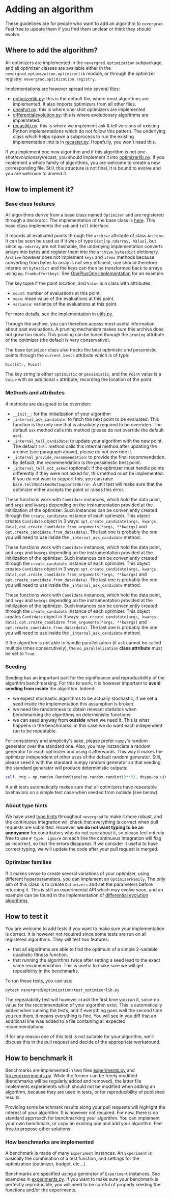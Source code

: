 # Adding an algorithm

These guidelines are for people who want to add an algorithm to `nevergrad`. Feel free to update them if you find them unclear or think they should evolve.

## Where to add the algorithm?

All optimizers are implemented in the `nevergrad.optimization` subpackage, and all optimizer classes are available either in the `nevergrad.optimization.optimizerlib` module, or through the optimizer registry: `nevergrad.optimization.registry`.

Implementations are however spread into several files:
- [optimizerlib.py](../nevergrad/optimization/optimizerlib.py): this is the default file, where most algorithms are implemented. It also imports optimizers from all other files.
- [oneshot.py](../nevergrad/optimization/oneshot.py): this is where one-shot optimizers are implemented
- [differentialevolution.py](../nevergrad/optimization/differentialevolution.py): this is where evolutionary algorithms are implemteted.
- [recastlib.py](../nevergrad/optimization/recastlib.py): this is where we implement ask & tell versions of existing Python implementations which do not follow this pattern. The underlying class which helps spawn a subprocess to run the existing implementation into is in [recaster.py](../nevergrad/optimization/recaster.py). Hopefully, you won't need this.

If you implement one new algorithm and if this algorithm is not one-shot/evolutionary/recast, you should implement it into [optimizerlib.py](../nevergrad/optimization/optimizerlib.py). If you implement a whole family of algorithms, you are welcome to create a new corresponding file.
Still, this structure is not final, it is bound to evolve and you are welcome to amend it.


## How to implement it?

### Base class features

All algorithms derive from a base class named `Optimizer` and are registered through a decorator. The implementation of the base class is [here](../nevergrad/optimization/base.py).
This base class implements the `ask` and `tell` interface.

It records all evaluated points through the `archive` attribute of class `Archive`. It can be seen be used as if it was of type `Dict[np.ndarray, Value]`, but since `np.ndarray` are not hashable, the underlying implementation converts arrays into bytes and register them into the `archive.bytesdict` dictionary. `Archive` however does not implement `keys` and `items` methods because converting from bytes to array is not very efficient, one should therefore interate on `bytesdict` and the keys can then be transformed back to arrays using `np.frombuffer(key)`. See [OnePlusOne implementation](../nevergrad/optimization/optimizerlib.py) for an example.


The key tuple if the point location, and `Value` is a class with attributes:
- `count`: number of evaluations at this point.
- `mean`: mean value of the evaluations at this point.
- `variance`: variance of the evaluations at this point.

For more details, see the implementation in [utils.py](../nevergrad/optimization/utils.py).

Through the archive, you can therefore access most useful information about past evaluations. A pruning mechanism makes sure this archive does
not grow too much. This pruning can be tuned through the `pruning` attribute of the optimizer (the default is very conservative).

The base `Optimizer` class also tracks the best optimistic and pessimistic points through the `current_bests` attribute which is of type:
```
Dict[str, Point]
```
The key string is either `optimistic` or `pessimistic`, and the `Point` value is a `Value` with an additional `x` attribute, recording the location of the point.

### Methods and attributes

4 methods are designed to be overriden:
- `__init__`: for the initialization of your algorithm
- `_internal_ask_candidate`: to fetch the next point to be evaluated. This function is the only one that is absolutely required to be overriden. The default `ask` method calls this method (please do not override the default `ask`).
- `_internal_tell_candidate`: to update your algorithm with the new point. The default `tell` method calls this internal method after updating the archive (see paragraph above), please do not override it.
- `_internal_provide_recommendation`: to provide the final recommendation. By default, the recommendation is the pessimistic best point.
- `_internal_tell_not_asked` (optional): if the optimizer must handle points differently if they were not asked for, this method must be implemented. If you do not want to support this, you can raise `base.TellNotAskedNotSupportedError`. A unit test will make sure that the optimizer either accepts the point or raises this error.

These functions work with `Candidate` instances, which hold the data point, and `args` and `kwargs` depending on the instrumentation provided at the initilization of the optimizer. Such instances can be conveniently created through the `create_candidate` instance of each optimizer. This object creates `Candidate` object in 3 ways: `opt.create_candidate(args, kwargs, data)`, `opt.create_candidate.from_arguments(*args, **kwargs)` and `opt.create_candidate.from_data(data)`. The last one is probably the one you will need to use inside the `_internal_ask_candidate` method.


These functions work with `Candidate` instances, which hold the data point, and `args` and `kwargs` depending on the instrumentation provided at the initilization of the optimizer. Such instances can be conveniently created through the `create_candidate` instance of each optimizer. This object creates `Candidate` object in 3 ways: `opt.create_candidate(args, kwargs, data)`, `opt.create_candidate.from_arguments(*args, **kwargs)` and `opt.create_candidate.from_data(data)`. The last one is probably the one you will need to use inside the `_internal_ask_candidate` method.



These functions work with `Candidate` instances, which hold the data point, and `args` and `kwargs` depending on the instrumentation provided at the initilization of the optimizer. Such instances can be conveniently created through the `create_candidate` instance of each optimizer. This object creates `Candidate` object in 3 ways: `opt.create_candidate(args, kwargs, data)`, `opt.create_candidate.from_arguments(*args, **kwargs)` and `opt.create_candidate.from_data(data)`. The last one is probably the one you will need to use inside the `_internal_ask_candidate` method.



If the algorithm is not able to handle parallelization (if `ask` cannot be called multiple times consecutively), the `no_parallelization` **class attribute** must be set to `True`.



### Seeding

Seeding has an important part for the significance and reproducibility of the algorithm benchmarking. For this to work, it is however important to **avoid seeding from inside** the algorithm. Indeed:
- we expect stochastic algorithms to be actually stochastic, if we set a seed inside the implementation this assumption is broken.
- we need the randomness to obtain relevant statistics when benchmarking the algorithms on deterministic functions.
- we can seed anyway from **outside** when we need it. This is what happens in the benchmarks: in this case we do want each independent run to be repeatable.

For consistency and simplicity's sake, please prefer `numpy`'s random generator over the standard one.
Also, you may instanciate a random generator for each optimizer and using it afterwards. This way it makes the optimizer independent of other uses of the default random generator.
Still, please seed it with the standard numpy random generator so that seeding the standard generator will produce deterministic outputs:
```python
self._rng = np.random.RandomState(np.random.randint(2**32, dtype=np.uint32))
```

A unit tests automatically makes sure that all optimizers have repeatable bvehaviors on a simple test case when seeded from outside (see below).


### About type hints

We have used [type hints](https://docs.python.org/3/library/typing.html) throughout `nevergrad` to make it more robust, and the continuous integration will check that everything is correct when pull requests are submitted. However, **we do not want typing to be an annoyance** for contributors who do not care about it, so please feel entirely free to use `# type: ignore` on each line the continuous integration will flag as incorrect, so that the errors disappear. If we consider it useful to have correct typing, we will update the code after your pull request is merged.


### Optimizer families

If it makes sense to create several variations of your optimizer, using different hyperparameters, you can implement an `OptimizerFamily`. The only aim of this class is to create `Optimizers` and set the parameters before returning it. This is still an experimental API which may evolve soon, and an example can be found in the implementation of [differential evolution algorithms](../nevergrad/optimization/differentialevolution.py).

## How to test it

You are welcome to add tests if you want to make sure your implementation is correct. It is however not required since some tests are run on all registered algorithms. They will test two features:
- that all algorithms are able to find the optimum of a simple 2-variable quadratic fitness function.
- that running the algorithms twice after setting a seed lead to the exact same recommendation. This is useful to make sure we will get repeatibility in the benchmarks.

To run these tests, you can use:
```
pytest nevergrad/optimization/test_optimizerlib.py
```

The repeatability test will however crash the first time you run it, since no value for the recommendation of your algorithm exist. This is automatically added when running the tests, and if everything goes well the second time you run them, it means everything is fine. You will see in you diff that an additional line was added to a file containing all expected recommendations.

If for any reason one of this test is not suitable for your algorithm, we'll discuss this in the pull request and decide of the appropriate workaround.

## How to benchmark it

Benchmarks are implemented in two files [experiments.py](../nevergrad/benchmark/experiments.py) and [frozenexperiments.py](../nevergrad/benchmark/frozenexperiments.py).
While the former can be freely modified (benchmarks will be regularly added and removed), the latter file implements experiments which should not be modified when adding an algorithm, because they are used in tests, or for reproducibility of published results.

Providing some benchmark results along your pull requests will highlight the interest of your algorithm. It is however not required. For now, there is no standard apprroach for benchmarking your algorithm. You can implement your own benchmark, or copy an existing one and add your algorithm. Feel free to propose other solutions.

### How benchmarks are implemented

A benchmark is made of many `Experiment` instances.  An `Experiment` is basically the combination of a test function, and settings for the optimization (optimizer, budget, etc...).

Benchmarks are specified using a generator of `Experiment` instances. See examples in [experiments.py](../nevergrad/benchmark/experiments.py). If you want to make sure your benchmark is perfectly reproducible, you will need to be careful of properly seeding the functions and/or the experiments.
